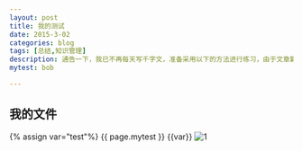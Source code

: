 ```yaml
---
layout: post
title: 我的测试
date: 2015-3-02
categories: blog
tags: [总结,知识管理]
description: 通告一下，我已不再每天写千字文，准备采用以下的方法进行练习，由于文章篇幅较长，链接较多，建议到简书或博客进行阅读。
mytest: bob 

---
```


## 我的文件
{% assign var="test"%}
{{ page.mytest }}
{{var}}
![1](http://qiniu.geekxia.com/1-2.png)










